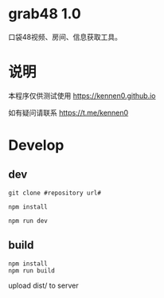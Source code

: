 # grab48 1.0

口袋48视频、房间、信息获取工具。

# 说明

本程序仅供测试使用 https://kennen0.github.io

如有疑问请联系 https://t.me/kennen0

# Develop

## dev

```
git clone #repository url#

npm install

npm run dev
```

## build

```
npm install
npm run build
```

upload dist/ to server
